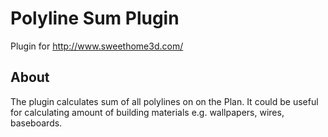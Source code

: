 # Polyline Sum Plugin
Plugin for http://www.sweethome3d.com/

## About
The plugin calculates sum of all polylines on on the Plan. It could be useful for calculating amount of building materials e.g. wallpapers, wires, baseboards.

